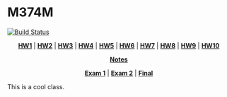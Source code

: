 # M374M

[![Build Status](https://travis-ci.org/hershal/m374m.svg?branch=master)](https://travis-ci.org/hershal/m374m)

<p align="center">
<b><a href="http://r2labs.us/static/m374m/hw1.pdf">HW1</a></b>
|
<b><a href="http://r2labs.us/static/m374m/hw2.pdf">HW2</a></b>
|
<b><a href="http://r2labs.us/static/m374m/hw3.pdf">HW3</a></b>
|
<b><a href="http://r2labs.us/static/m374m/hw4.pdf">HW4</a></b>
|
<b><a href="http://r2labs.us/static/m374m/hw5.pdf">HW5</a></b>
|
<b><a href="http://r2labs.us/static/m374m/hw6.pdf">HW6</a></b>
|
<b><a href="http://r2labs.us/static/m374m/hw7.pdf">HW7</a></b>
|
<b><a href="http://r2labs.us/static/m374m/hw8.pdf">HW8</a></b>
|
<b><a href="http://r2labs.us/static/m374m/hw9.pdf">HW9</a></b>
|
<b><a href="http://r2labs.us/static/m374m/hw10.pdf">HW10</a></b>

<p align="center">
<b><a href="http://r2labs.us/static/m374m/notes.pdf">Notes</a></b>
</p>

<p align="center">
<b><a href="http://r2labs.us/static/m374m/exam-1-cheat-sheet.pdf">Exam 1</a></b>
|
<b><a href="http://r2labs.us/static/m374m/exam-2-cheat-sheet.pdf">Exam 2</a></b>
|
<b><a href="http://r2labs.us/static/m374m/final-cheat-sheet.pdf">Final</a></b>
</p>

This is a cool class.
